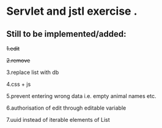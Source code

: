 # Servlet and jstl exercise .
## Still to be implemented/added:

<s>1.edit</s>

<s>2.remove</s>

3.replace list with db

4.css + js

5.prevent entering wrong data i.e. empty animal names etc. 

6.authorisation of edit through editable variable

7.uuid instead of iterable elements of List 


